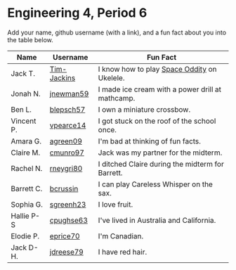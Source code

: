 # Engineering 4, Period 6

Add your name, github username (with a link), and a fun fact about you into the table below.

Name | Username | Fun Fact
--- | --- | ---
Jack T. | [Tim-Jackins](https://github.com/Tim-Jackins) | I know how to play [Space Oddity](https://www.youtube.com/watch?v=iYYRH4apXDo) on Ukelele.
Jonah N. | [jnewman59](https://github.com/jnewman59) | I made ice cream with a power drill at mathcamp.
Ben L. | [blepsch57](https://github.com/blepsch57) | I own a miniature crossbow.
Vincent P. |[vpearce14](https://github.com/vpearce14) | I got stuck on the roof of the school once.
Amara G. | [agreen09](https://github.com/agreen09) | I'm bad at thinking of fun facts.
Claire M.| [cmunro97](https://github.com/cmunro97) | Jack was my partner for the midterm.
Rachel N.| [rneygri80](https://github.com/rneygri80)| I ditched Claire during the midterm for Barrett.
Barrett C. | [bcrussin](https://github.com/bcrussin) | I can play Careless Whisper on the sax.
Sophia G. | [sgreenh23](https://github.com/sgreenh23) | I love fruit.
Hallie P-S | [cpughse63](https://github.com/cpughse63) | I've lived in Australia and California. 
Elodie P. | [eprice70](https://github.com/eprice70) | I'm Canadian.
Jack D-H. | [jdreese79](https://github.com/jdreese79) | I have red hair.
